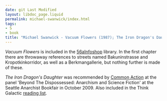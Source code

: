 ```yaml
---
date: git Last Modified
layout: libdoc_page.liquid
permalink: michael-swanwick/index.html
tags:
- S
- book
title: "Michael Swanwick - Vacuum Flowers (1987); The Iron Dragon's Daughter (1994)"
---
```


_Vacuum Flowers_ is included in the <a href="http://www.librarything.com/work/188249/book/50433890">56aInfoshop</a>  library. In the first chapter there are throwaway references to streets named  Bakuninstrasse and Kropotkinkorridor, as well as a Berkmangallerie, but nothing  further is made of these.

_The Iron Dragon's Daughter_ was recommended by <a href="http://nwsfsnews.blogspot.com/2009/10/i-wanna-read-sf-anarchy.html"> Common Action</a> at the panel 'Beyond The Dispossessed: Anarchism and Science  Fiction' at the Seattle Anarchist Bookfair in October 2009. Also included in the  Think Galactic <a href="http://thinkgalactic.org/reading-lists/by-author/"> reading list</a>.